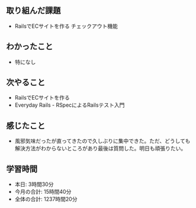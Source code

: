 ## 取り組んだ課題
- RailsでECサイトを作る チェックアウト機能
## わかったこと
- 特になし
## 次やること
- RailsでECサイトを作る
- Everyday Rails - RSpecによるRailsテスト入門
## 感じたこと
- 風邪気味だったが直ってきたので久しぶりに集中できた。ただ、どうしても解決方法がわからないところがあり最後は質問した。明日も頑張りたい。
## 学習時間
- 本日: 3時間30分
- 今月の合計: 15時間40分
- 全体の合計: 1237時間20分

